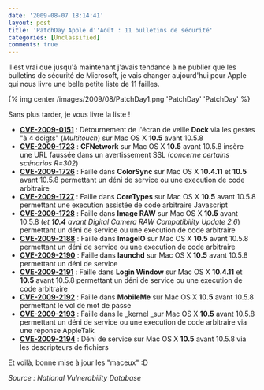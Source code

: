 ```yaml
---
date: '2009-08-07 18:14:41'
layout: post
title: 'PatchDay Apple d''Août : 11 bulletins de sécurité'
categories: [Unclassified]
comments: true
---
```


Il est vrai que jusqu'à maintenant j'avais tendance à ne publier que les bulletins de sécurité de Microsoft, je vais changer aujourd'hui pour Apple qui nous livre une belle petite liste de 11 failles.

{% img center /images/2009/08/PatchDay1.png 'PatchDay' 'PatchDay' %}

Sans plus tarder, je vous livre la liste !
	
  * [**CVE-2009-0151**](http://web.nvd.nist.gov/view/vuln/detail?vulnId=CVE-2009-0151) : Détournement de l'écran de veille **Dock** via les gestes "à 4 doigts" (_Multitouch_) sur Mac OS X **10.5** avant 10.5.8
  * [**CVE-2009-1723**](http://web.nvd.nist.gov/view/vuln/detail?vulnId=CVE-2009-1723) : **CFNetwork** sur Mac OS X **10.5** avant 10.5.8 insère une URL faussée dans un avertissement SSL (_concerne certains scénarios R=302_)
  * [**CVE-2009-1726**](http://web.nvd.nist.gov/view/vuln/detail?vulnId=CVE-2009-1726) : Faille dans **ColorSync** sur Mac OS X **10.4.11** et **10.5** avant 10.5.8 permettant un déni de service ou une execution de code arbitraire
  * [**CVE-2009-1727**](http://web.nvd.nist.gov/view/vuln/detail?vulnId=CVE-2009-1727) : Faille dans **CoreTypes** sur Mac OS X **10.5** avant 10.5.8 permettant une execution assistée de code arbitraire Javascript
  * [**CVE-2009-1728**](http://web.nvd.nist.gov/view/vuln/detail?vulnId=CVE-2009-1728) : Faille dans **Image RAW** sur Mac OS X **10.5** avant 10.5.8 (_et **10.4** avant Digital Camera RAW Compatibility Update 2.6_) permettant un déni de service ou une execution de code arbitraire
  * [**CVE-2009-2188**](http://web.nvd.nist.gov/view/vuln/detail?vulnId=CVE-2009-2188) : Faille dans **ImageIO** sur Mac OS X **10.5** avant 10.5.8 permettant un déni de service ou une execution de code arbitraire
  * [**CVE-2009-2190**](http://web.nvd.nist.gov/view/vuln/detail?vulnId=CVE-2009-2190) : Faille dans **launchd** sur Mac OS X **10.5** avant 10.5.8 permettant un déni de service
  * [**CVE-2009-2191**](http://web.nvd.nist.gov/view/vuln/detail?vulnId=CVE-2009-2191) : Faille dans **Login Window** sur Mac OS X **10.4.11** et **10.5** avant 10.5.8 permettant un déni de service ou une execution de code arbitraire
  * [**CVE-2009-2192**](http://web.nvd.nist.gov/view/vuln/detail?vulnId=CVE-2009-2192) : Faille dans **MobileMe** sur Mac OS X **10.5** avant 10.5.8 permettant le vol de mot de passe
  * [**CVE-2009-2193**](http://web.nvd.nist.gov/view/vuln/detail?vulnId=CVE-2009-2193) : Faille dans le _kernel _sur Mac OS X **10.5** avant 10.5.8 permettant un déni de service ou une execution de code arbitraire via une réponse AppleTalk
  * [**CVE-2009-2194**](http://web.nvd.nist.gov/view/vuln/detail?vulnId=CVE-2009-2194) : Déni de service sur Mac OS X **10.5** avant 10.5.8 via les descripteurs de fichiers

Et voilà, bonne mise à jour les "maceux" :D

_Source : National Vulnerability Database_
